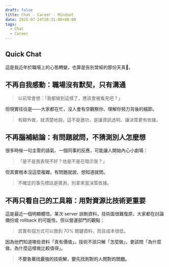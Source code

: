 ```yaml
---
draft: false
title: Chat - Career - Mindset
date: 2025-07-24T20:31:00+08:00
tags:
  - Chat
  - Career
---
```


## Quick Chat

這是我近年於職場上的心態轉變，也算是告別曾經的那份天真👀。

## **不再自我感動：職場沒有默契，只有溝通**

> 以前常會想：「我都做到這樣了，應該會被看見吧？」

但現實往往是——大家都在忙，沒人會有空觀察你、理解你努力背後的細節。

> 有額外做，就清楚地說。這不是邀功，是讓資訊透明、讓決策更有依據。

## **不再腦補結論：有問題就問，不猜測別人怎麼想**

很多時候一句主管的語氣、一個同事的反應，可能讓人開始內心小劇場：
>「是不是我表現不好？他是不是在暗示我？」

但其實根本沒這麼複雜，有問題就說、想知道就問。
> 不確定的事先標註是猜測，別拿來當決策依據。

## **不再只看自己的工具箱：用對資源比技術更重要**

這是最近一個明顯體悟。某次 server 誤刪資料，技術面很難復原，大家都在討論備份或 rollback 的可能性。但以營運部門的觀點：
> 其實有個方式可以救到 70% 關鍵資料，而且成本很低。

因為他們知道哪些資料「真有價值」。技術不該只解「怎麼做」，更該問「為什麼做、為什麼這樣做比較值得」。

> **不要急著找最強的技術解，要先找到對的人問對的問題。**
